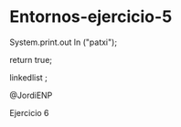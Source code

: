 # Entornos-ejercicio-5
System.print.out ln ("patxi");

return true;

linkedlist <t>;

@JordiENP

Ejercicio 6

